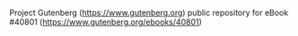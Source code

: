 Project Gutenberg (https://www.gutenberg.org) public repository for eBook #40801 (https://www.gutenberg.org/ebooks/40801)

